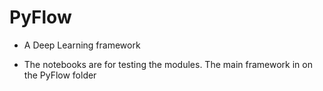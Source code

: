 # PyFlow
- A Deep Learning framework
* The notebooks are for testing the modules. The main framework in on the PyFlow folder
